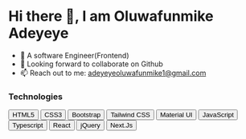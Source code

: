 
<h1> Hi there 👋, I am Oluwafunmike Adeyeye </h1>


<ul>
  <li>🏢 A software Engineer(Frontend)</li>
  <li>👯 Looking forward to collaborate on Github</li>
  <li>📫 Reach out to me: <a href="mailto:adeyeyeoluwafunmike1@gmail.com">adeyeyeoluwafunmike1@gmail.com<a></li>
</ul>


<h3>Technologies</h3>

<button>HTML5</button>
<button>CSS3</button>
<button>Bootstrap</button>
<button>Tailwind CSS</button>
<button>Material UI</button>
<button>JavaScript</button>
<button>Typescript</button>
<button>React</button>
<button>jQuery</button>
<button>Next.Js</button>


